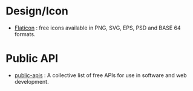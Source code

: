 # Design/Icon
- [Flaticon](https://www.flaticon.com/) : free icons available in PNG, SVG, EPS, PSD and BASE 64 formats.

# Public API
- [public-apis](https://github.com/toddmotto/public-apis) : A collective list of free APIs for use in software and web development.
